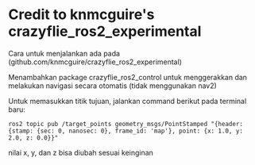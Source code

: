 Credit to knmcguire's crazyflie_ros2_experimental
=================================================
Cara untuk menjalankan ada pada (github.com/knmcguire/crazyflie_ros2_experimental)

Menambahkan package crazyflie_ros2_control untuk menggerakkan dan melakukan navigasi secara otomatis (tidak menggunakan nav2)

Untuk memasukkan titik tujuan, jalankan command berikut pada terminal baru:
    
    ros2 topic pub /target_points geometry_msgs/PointStamped "{header: {stamp: {sec: 0, nanosec: 0}, frame_id: 'map'}, point: {x: 1.0, y: 2.0, z: 0.0}}"

nilai x, y, dan z bisa diubah sesuai keinginan
